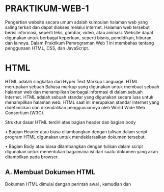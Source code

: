 # PRAKTIKUM-WEB-1
Pengertian website secara umum adalah kumpulan halaman web yang saling terkait dan dapat diakses melalui internet. Halaman web tersebut berisi informasi, seperti teks, gambar, video, atau animasi. Website dapat digunakan untuk berbagai keperluan, seperti bisnis, pendidikan, hiburan, dan lainnya. Dalam Praktikum Pemrograman Web 1 ini membahas tentang penggunaan HTML, CSS, dan JavaScript.
<h1> HTML</h1>
<p>HTML adalah singkatan dari Hyper Text Markup Language. 
HTML merupakan sebuah Bahasa markup yang digunakan untuk membuat sebuah halaman web dan menampilkan berbagai informasi di dalam sebuah Internet. HTML adalah sebuah standar yang digunakan secara luas untuk menampilkan halaman web. HTML saat ini merupakan standar Internet yang didefinisikan dan dikendalikan penggunaannya oleh World Wide Web Consortium (W3C).
</p>
<p>Struktur dasar HTML terdiri atas bagian header dan bagian body</p>
<p>•	Bagian Header atau biasa dilambangkan dengan tulisan <HEAD> dalam script program HTML digunakan untuk mendeklarasikan dokumen tersebut.</p>
<p>• Bagian Body atau biasa dilambangkan dengan tulisan <BODY> dalam script digunakan untuk menentukan bagaimana isi dari suatu dokumen yang akan ditampilkan pada browser.</p>
<h2>A. Membuat Dokumen HTML</h2>
<p>Dokumen HTML dimulai dengan perintah awal <html>, kemudian <head> dan <title>. Dalam bagian <title> berisi judul yang akan ditampilkan. Bagian kedua html dimulai dengan adanya perintah<body> dan diakhiri dengan</body> dalam body berisi tentang isi yang akan ditampilkan oleh dokumen yang dibuat. Kemudian ditutup dengan perintah </html> pada bagian akhir.
</p>
<p>Berikut Merupakan script program dan output dalam membuat dokumen html:</p>
![image](https://github.com/yunisetianingsih/PRAKTIKUM-WEB-1/assets/168643303/8833f03b-534d-42da-b960-5afce943226a)

<h2>Menampilkan Komentar</h2>
<p>Untuk menampilkan komentar agar dapat memberikan kemudahan bagi orang lain yang akan membaca script program yang telah dibuat. Penulisan komentar dalam program HTML datap diawali dengan menggunakan tanda <!---- isi komentar program ---></p>
<h2>Menambahkan Background</h2>
<p>Pada tampilan HTML dapat ditambahkan background berupa gambar atau warna, untuk menambahkan background pada html berupa background warna dapat dilakukan dengan perintah berikut.</p>
<p>
Selain menggunakan background warna, pada html juga dapat menambahkan background berupa gambar. Berikut merupakan script program penambahan background gambar pada html
</p>
<h2>Mengubah Warna Text dan Ukuran Text Judul</h2>
<p>Dalam html ukuran text dan warna text dapat diganti sesuai dengan warna yang diinginkan, dengan cara sebagai berikut.</p>
<p>Untuk ukuran text judul dalam html terdapat dari beberapa ukuran diantaranya yaitu H1 ( merupakan ukuran yang paling besar) dan H6 ( ukuran yang paling kecil ). Berikut ini script program ukuran text judul</p>
<h2>Menambahkan Link Tautan</h2>
<p>Link atau Hyperlink merupakan elemen dalam suatu HTML yang berfungsi untuk menghubungkan suatu halaman web ke halaman web yang lain. Ketika elemen link di klik maka nanti akan membuka halaman lain sesuai alamat URL yang diberikan.</p>
<h1>CSS</h1>
<p>CSS (Cascading Style Sheet) dapat menerapkan suatu format ketika lebih
dari satu style berlaku. Misalkan kita menginginkan semua paragraph harus memiliki font biru, namun secara khusus menginginkan satu kata agar berwarna
merah./p>


   

